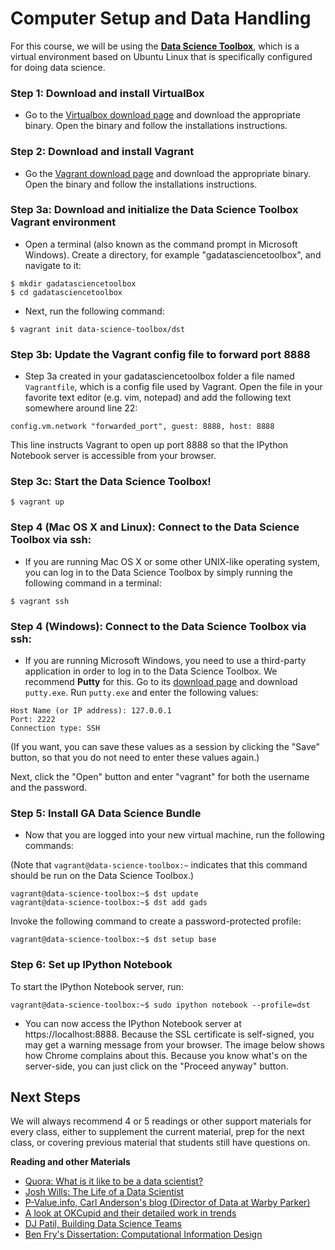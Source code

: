 # Computer Setup and Data Handling

For this course, we will be using the [**Data Science Toolbox**](http://datasciencetoolbox.org/), which is a virtual environment based on Ubuntu Linux that is specifically configured for doing data science.

### Step 1: Download and install VirtualBox

- Go to the [Virtualbox download page](https://www.virtualbox.org/wiki/Downloads) and download the appropriate binary. Open the binary and follow the installations instructions.

### Step 2: Download and install Vagrant

- Go the [Vagrant download page](http://www.vagrantup.com/downloads.html) and download the appropriate binary. Open the binary and follow the installations instructions.

### Step 3a: Download and initialize the Data Science Toolbox Vagrant environment

- Open a terminal (also known as the command prompt in Microsoft Windows). Create a directory, for example "gadatasciencetoolbox", and navigate to it:

```
$ mkdir gadatasciencetoolbox
$ cd gadatasciencetoolbox
```

- Next, run the following command:
```
$ vagrant init data-science-toolbox/dst
```

### Step 3b: Update the Vagrant config file to forward port 8888

- Step 3a created in your gadatasciencetoolbox folder a file named `Vagrantfile`, which is a config file used by Vagrant. Open the file in your favorite text editor (e.g. vim, notepad) and add the following text somewhere around line 22:

```
config.vm.network "forwarded_port", guest: 8888, host: 8888
```

This line instructs Vagrant to open up port 8888 so that the IPython Notebook server is accessible from your browser.

### Step 3c: Start the Data Science Toolbox!

```
$ vagrant up
```

### Step 4 (Mac OS X and Linux): Connect to the Data Science Toolbox via ssh: 

- If you are running Mac OS X or some other UNIX-like operating system, you can log in to the Data Science Toolbox by simply running the following command in a terminal:

```
$ vagrant ssh
```

### Step 4 (Windows): Connect to the Data Science Toolbox via ssh: 

- If you are running Microsoft Windows, you need to use a third-party application in order to log in to the Data Science Toolbox. We recommend **Putty** for this. Go to its [download page](http://www.chiark.greenend.org.uk/~sgtatham/putty/download.html) and download `putty.exe`. Run `putty.exe` and enter the following values:

```
Host Name (or IP address): 127.0.0.1 
Port: 2222
Connection type: SSH
```
(If you want, you can save these values as a session by clicking the "Save" button, so that you do not need to enter these values again.)

Next, click the "Open" button and enter "vagrant" for both the username and the password.

### Step 5: Install GA Data Science Bundle

- Now that you are logged into your new virtual machine, run the following commands:

(Note that `vagrant@data-science-toolbox:~` indicates that this command should be run on the Data Science Toolbox.)

```
vagrant@data-science-toolbox:~$ dst update
vagrant@data-science-toolbox:~$ dst add gads
```

Invoke the following command to create a password-protected profile:

```
vagrant@data-science-toolbox:~$ dst setup base
```

### Step 6: Set up IPython Notebook

To start the IPython Notebook server, run:

```
vagrant@data-science-toolbox:~$ sudo ipython notebook --profile=dst
```

- You can now access the IPython Notebook server at https://localhost:8888. Because the SSL certificate is self-signed, you may get a warning message from your browser. The image below shows how Chrome complains about this. Because you know what's on the server-side, you can just click on the "Proceed anyway" button.


## Next Steps

We will always recommend 4 or 5 readings or other support materials for every class, either to supplement the current material, prep for the next class, or covering previous material that students still have questions on.

**Reading and other Materials**

* <a href="http://www.quora.com/Data-Science/What-is-it-like-to-be-a-data-scientist">Quora: What is it like to be a data scientist?</a>
* <a href="http://www.youtube.com/watch?v=h9vQIPfe2uU"> Josh Wills: The Life of a Data Scientist</a>
* <a href="http://www.p-value.info/"> P-Value.info, Carl Anderson's blog (Director of Data at Warby Parker)</a>
* <a href="http://blog.okcupid.com/"> A look at OKCupid and their detailed work in trends</a>
* <a href="http://radar.oreilly.com/2011/09/building-data-science-teams.html">DJ Patil, Building Data Science Teams</a>
* <a href="http://benfry.com/phd/">Ben Fry's Dissertation: Computational Information Design </a>
